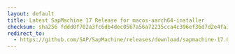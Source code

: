 ```yaml
---
layout: default
title: Latest SapMachine 17 Release for macos-aarch64-installer
checksum: sha256 fddd0f702a3fc6db4dec0567a56a72235cca4c396ef36d7d2e4fa34a943d78a0
redirect_to:
  - https://github.com/SAP/SapMachine/releases/download/sapmachine-17.0.11/sapmachine-jdk-17.0.11_macos-aarch64_bin.dmg
---
```

